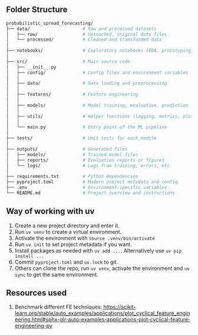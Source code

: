 ## Folder Structure
```bash
probabilistic_spread_forecasting/
├── data/                    # Raw and processed datasets
│   ├── raw/                 # Untouched, original data files
│   └── processed/           # Cleaned and transformed data
│
├── notebooks/               # Exploratory notebooks (EDA, prototyping, experimenting)
│
├── src/                     # Main source code
│   ├── __init__.py
│   ├── config/              # Config files and environment variables
│   │
│   ├── data/                # Data loading and preprocessing
│   │
│   ├── features/            # Feature engineering
│   │
│   ├── models/              # Model training, evaluation, prediction
│   │
│   ├── utils/               # Helper functions (logging, metrics, plots)
│   │
│   └── main.py              # Entry point of the ML pipeline
│
├── tests/                   # Unit tests for each module
│
├── outputs/                 # Generated files
│   ├── models/              # Trained model files
│   ├── reports/             # Evaluation reports or figures
│   └── logs/                # Logs from training, errors, etc.
│
├── requirements.txt         # Python dependencies
├── pyproject.toml           # Modern project metadata and config
├── .env                     # Environment-specific variables
└── README.md                # Project overview and instructions
```


## Way of working with uv
1. Create a new project directory and enter it.
2. Run `uv venv` to create a virtual environment.
3. Activate the environment with `source .venv/bin/activate`
4. Run `uv init` to set project metadata if you want.
5. Install packages as needed with `uv add ...`. Alternatively use `uv pip install ...`
6. Commit `pyproject.toml` and `uv.lock` to git.
7. Others can clone the repo, run `uv venv`, activate the environment and `uv sync` to get the same environment.

## Resources used
1. Benchmark different FE techniques: https://scikit-learn.org/stable/auto_examples/applications/plot_cyclical_feature_engineering.html#sphx-glr-auto-examples-applications-plot-cyclical-feature-engineering-py


